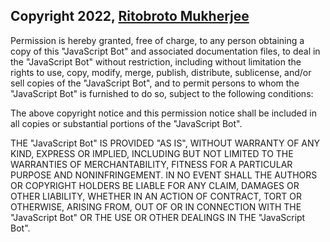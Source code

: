 ## Copyright 2022, [Ritobroto Mukherjee](https://github.com/RitobrotoMukherjee)


Permission is hereby granted, free of charge, to any person obtaining a copy of this "JavaScript Bot" and associated documentation files, to deal in the "JavaScript Bot" without restriction, including without limitation the rights to use, copy, modify, merge, publish, distribute, sublicense, and/or sell copies of the "JavaScript Bot", and to permit persons to whom the "JavaScript Bot" is furnished to do so, subject to the following conditions:

The above copyright notice and this permission notice shall be included in all copies or substantial portions of the "JavaScript Bot".

THE "JavaScript Bot" IS PROVIDED "AS IS", WITHOUT WARRANTY OF ANY KIND, EXPRESS OR IMPLIED, INCLUDING BUT NOT LIMITED TO THE WARRANTIES OF MERCHANTABILITY, FITNESS FOR A PARTICULAR PURPOSE AND NONINFRINGEMENT. IN NO EVENT SHALL THE AUTHORS OR COPYRIGHT HOLDERS BE LIABLE FOR ANY CLAIM, DAMAGES OR OTHER LIABILITY, WHETHER IN AN ACTION OF CONTRACT, TORT OR OTHERWISE, ARISING FROM, OUT OF OR IN CONNECTION WITH THE "JavaScript Bot" OR THE USE OR OTHER DEALINGS IN THE "JavaScript Bot".
